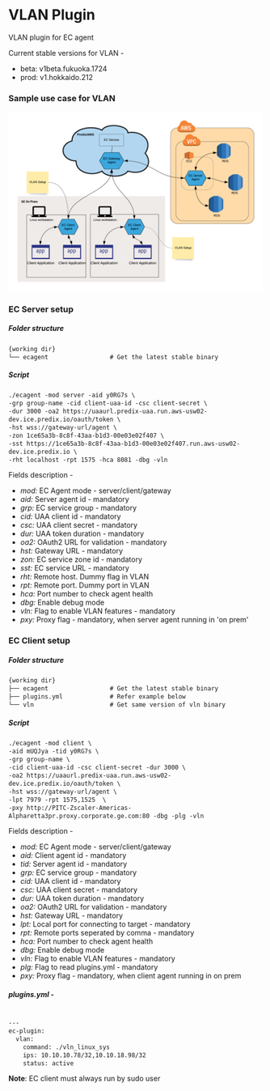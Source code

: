 # VLAN Plugin
VLAN plugin for EC agent

Current stable versions for VLAN - 

 - beta: v1beta.fukuoka.1724
 - prod: v1.hokkaido.212
 
### Sample use case for VLAN

![VLAN](images/VLAN-usecase.png) 
 
 

### EC Server setup

##### Folder structure


    {working dir}
    └── ecagent                 # Get the latest stable binary
    
##### Script 

```
./ecagent -mod server -aid y0RG7s \ 
-grp group-name -cid client-uaa-id -csc client-secret \
-dur 3000 -oa2 https://uaaurl.predix-uaa.run.aws-usw02-dev.ice.predix.io/oauth/token \
-hst wss://gateway-url/agent \
-zon 1ce65a3b-8c8f-43aa-b1d3-00e03e02f407 \
-sst https://1ce65a3b-8c8f-43aa-b1d3-00e03e02f407.run.aws-usw02-dev.ice.predix.io \
-rht localhost -rpt 1575 -hca 8081 -dbg -vln
```

Fields description - 

- <i>mod:</i> EC Agent mode - server/client/gateway
- <i>aid:</i> Server agent id - mandatory
- <i>grp:</i> EC service group - mandatory
- <i>cid:</i> UAA client id - mandatory
- <i>csc:</i> UAA client secret - mandatory
- <i>dur:</i> UAA token duration - mandatory
- <i>oa2:</i> OAuth2 URL for validation - mandatory
- <i>hst:</i> Gateway URL - mandatory
- <i>zon:</i> EC service zone id - mandatory
- <i>sst:</i> EC service URL - mandatory
- <i>rht:</i> Remote host. Dummy flag in VLAN
- <i>rpt:</i> Remote port. Dummy port in VLAN
- <i>hca:</i> Port number to check agent health
- <i>dbg:</i> Enable debug mode
- <i>vln:</i> Flag to enable VLAN features - mandatory
- <i>pxy:</i> Proxy flag - mandatory, when server agent running in 'on prem'

### EC Client setup

##### Folder structure

    {working dir}
    ├── ecagent                 # Get the latest stable binary
    ├── plugins.yml             # Refer example below
    └── vln                     # Get same version of vln binary
    
##### Script

```
./ecagent -mod client \
-aid mUQJya -tid y0RG7s \
-grp group-name \
-cid client-uaa-id -csc client-secret -dur 3000 \
-oa2 https://uaaurl.predix-uaa.run.aws-usw02-dev.ice.predix.io/oauth/token \
-hst wss://gateway-url/agent \
-lpt 7979 -rpt 1575,1525  \
-pxy http://PITC-Zscaler-Americas-Alpharetta3pr.proxy.corporate.ge.com:80 -dbg -plg -vln
```

Fields description - 

- <i>mod:</i> EC Agent mode - server/client/gateway
- <i>aid:</i> Client agent id - mandatory
- <i>tid:</i> Server agent id - mandatory
- <i>grp:</i> EC service group - mandatory
- <i>cid:</i> UAA client id - mandatory
- <i>csc:</i> UAA client secret - mandatory
- <i>dur:</i> UAA token duration - mandatory
- <i>oa2:</i> OAuth2 URL for validation - mandatory
- <i>hst:</i> Gateway URL - mandatory
- <i>lpt:</i> Local port for connecting to target - mandatory
- <i>rpt:</i> Remote ports seperated by comma - mandatory
- <i>hca:</i> Port number to check agent health
- <i>dbg:</i> Enable debug mode
- <i>vln:</i> Flag to enable VLAN features - mandatory
- <i>plg:</i> Flag to read plugins.yml - mandatory
- <i>pxy:</i> Proxy flag - mandatory, when client agent running in on prem


##### plugins.yml - 

```

--- 
ec-plugin: 
  vlan: 
    command: ./vln_linux_sys
    ips: 10.10.10.78/32,10.10.18.98/32
    status: active
```

<b>Note</b>: EC client must always run by sudo user